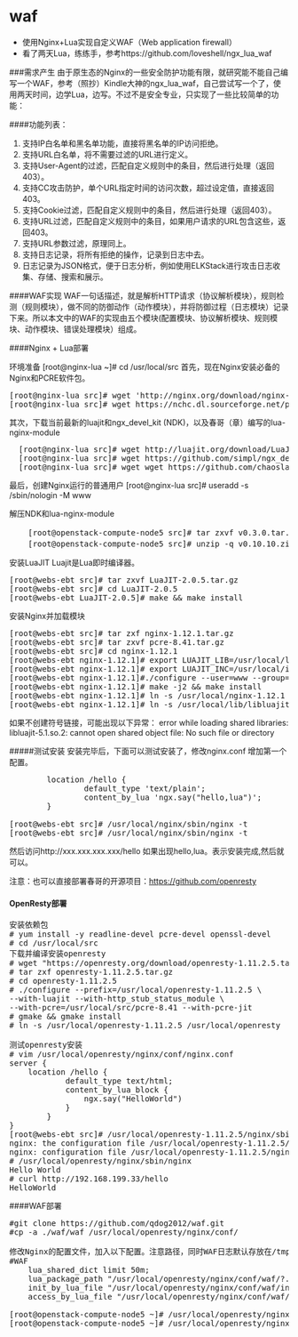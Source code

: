 # waf
- 使用Nginx+Lua实现自定义WAF（Web application firewall）
- 看了两天Lua，练练手，参考https://github.com/loveshell/ngx_lua_waf

###需求产生
    由于原生态的Nginx的一些安全防护功能有限，就研究能不能自己编写一个WAF，参考（照抄）Kindle大神的ngx_lua_waf，自己尝试写一个了，使用两天时间，边学Lua，边写。不过不是安全专业，只实现了一些比较简单的功能：

####功能列表：
1.	支持IP白名单和黑名单功能，直接将黑名单的IP访问拒绝。
2.	支持URL白名单，将不需要过滤的URL进行定义。
3.	支持User-Agent的过滤，匹配自定义规则中的条目，然后进行处理（返回403）。
4.	支持CC攻击防护，单个URL指定时间的访问次数，超过设定值，直接返回403。
5.	支持Cookie过滤，匹配自定义规则中的条目，然后进行处理（返回403）。
6.	支持URL过滤，匹配自定义规则中的条目，如果用户请求的URL包含这些，返回403。
7.	支持URL参数过滤，原理同上。
8.	支持日志记录，将所有拒绝的操作，记录到日志中去。
9.	日志记录为JSON格式，便于日志分析，例如使用ELKStack进行攻击日志收集、存储、搜索和展示。

####WAF实现
   WAF一句话描述，就是解析HTTP请求（协议解析模块），规则检测（规则模块），做不同的防御动作（动作模块），并将防御过程（日志模块）记录下来。所以本文中的WAF的实现由五个模块(配置模块、协议解析模块、规则模块、动作模块、错误处理模块）组成。

####Nginx + Lua部署

环境准备
    [root@nginx-lua ~]# cd /usr/local/src
首先，现在Nginx安装必备的Nginx和PCRE软件包。
<pre>
[root@nginx-lua src]# wget 'http://nginx.org/download/nginx-1.12.1.tar.gz'
[root@nginx-lua src]# wget https://nchc.dl.sourceforge.net/project/pcre/pcre/8.41/pcre-8.41.tar.gz
</pre>
其次，下载当前最新的luajit和ngx_devel_kit (NDK)，以及春哥（章）编写的lua-nginx-module
<pre>
  [root@nginx-lua src]# wget http://luajit.org/download/LuaJIT-2.0.5.tar.gz
  [root@nginx-lua src]# wget https://github.com/simpl/ngx_devel_kit/archive/v0.3.0.tar.gz
  [root@nginx-lua src]# wget wget https://github.com/chaoslawful/lua-nginx-module/archive/v0.10.10.zip
</pre>

最后，创建Nginx运行的普通用户
   [root@nginx-lua src]# useradd -s /sbin/nologin -M www

解压NDK和lua-nginx-module
<pre>
    [root@openstack-compute-node5 src]# tar zxvf v0.3.0.tar.gz 解压后为ngx_devel_kit-0.3.0
    [root@openstack-compute-node5 src]# unzip -q v0.10.10.zip解压后为lua-nginx-module-0.10.10
</pre>

安装LuaJIT
Luajit是Lua即时编译器。
<pre>
[root@webs-ebt src]# tar zxvf LuaJIT-2.0.5.tar.gz 
[root@webs-ebt src]# cd LuaJIT-2.0.5
[root@webs-ebt LuaJIT-2.0.5]# make && make install
</pre>

安装Nginx并加载模块
<pre>
[root@webs-ebt src]# tar zxf nginx-1.12.1.tar.gz
[root@webs-ebt src]# tar zxvf pcre-8.41.tar.gz 
[root@webs-ebt src]# cd nginx-1.12.1
[root@webs-ebt nginx-1.12.1]# export LUAJIT_LIB=/usr/local/lib
[root@webs-ebt nginx-1.12.1]# export LUAJIT_INC=/usr/local/include/luajit-2.0
[root@webs-ebt nginx-1.12.1]#./configure --user=www --group=www --prefix=/usr/local/nginx-1.12.1/ --with-pcre=/usr/local/src/pcre-8.41 --with-http_stub_status_module --with-http_sub_module --with-http_gzip_static_module --without-mail_pop3_module --without-mail_imap_module --without-mail_smtp_module  --add-module=../ngx_devel_kit-0.3.0/ --add-module=../lua-nginx-module-0.10.10/
[root@webs-ebt nginx-1.12.1]# make -j2 && make install
[root@webs-ebt nginx-1.12.1]# ln -s /usr/local/nginx-1.12.1 /usr/local/nginx
[root@webs-ebt nginx-1.12.1]# ln -s /usr/local/lib/libluajit-5.1.so.2 /lib64/libluajit-5.1.so.2
</pre>
如果不创建符号链接，可能出现以下异常：
error while loading shared libraries: libluajit-5.1.so.2: cannot open shared object file: No such file or directory

#####测试安装
安装完毕后，下面可以测试安装了，修改nginx.conf 增加第一个配置。
<pre>
        location /hello {
                default_type 'text/plain';
                content_by_lua 'ngx.say("hello,lua")';
        }
    
[root@webs-ebt src]# /usr/local/nginx/sbin/nginx -t
[root@webs-ebt src]# /usr/local/nginx/sbin/nginx -t
</pre>

然后访问http://xxx.xxx.xxx.xxx/hello 如果出现hello,lua。表示安装完成,然后就可以。

注意：也可以直接部署春哥的开源项目：https://github.com/openresty

#### OpenResty部署
<pre>
安装依赖包
# yum install -y readline-devel pcre-devel openssl-devel
# cd /usr/local/src
下载并编译安装openresty
# wget "https://openresty.org/download/openresty-1.11.2.5.tar.gz"
# tar zxf openresty-1.11.2.5.tar.gz
# cd openresty-1.11.2.5
# ./configure --prefix=/usr/local/openresty-1.11.2.5 \
--with-luajit --with-http_stub_status_module \
--with-pcre=/usr/local/src/pcre-8.41 --with-pcre-jit
# gmake && gmake install
# ln -s /usr/local/openresty-1.11.2.5 /usr/local/openresty

测试openresty安装
# vim /usr/local/openresty/nginx/conf/nginx.conf
server {
    location /hello {
            default_type text/html;
            content_by_lua_block {
                ngx.say("HelloWorld")
            }
        }
}
[root@webs-ebt src]# /usr/local/openresty-1.11.2.5/nginx/sbin/nginx -t
nginx: the configuration file /usr/local/openresty-1.11.2.5/nginx/conf/nginx.conf syntax is ok
nginx: configuration file /usr/local/openresty-1.11.2.5/nginx/conf/nginx.conf test is successful
# /usr/local/openresty/nginx/sbin/nginx
Hello World
# curl http://192.168.199.33/hello
HelloWorld
</pre>

####WAF部署

<pre>
#git clone https://github.com/qdog2012/waf.git
#cp -a ./waf/waf /usr/local/openresty/nginx/conf/

修改Nginx的配置文件，加入以下配置。注意路径，同时WAF日志默认存放在/tmp/日期_waf.log
#WAF
    lua_shared_dict limit 50m;
    lua_package_path "/usr/local/openresty/nginx/conf/waf/?.lua";
    init_by_lua_file "/usr/local/openresty/nginx/conf/waf/init.lua";
    access_by_lua_file "/usr/local/openresty/nginx/conf/waf/access.lua";

[root@openstack-compute-node5 ~]# /usr/local/openresty/nginx/sbin/nginx –t
[root@openstack-compute-node5 ~]# /usr/local/openresty/nginx/sbin/nginx
</pre>
